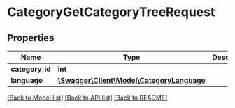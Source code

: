 # CategoryGetCategoryTreeRequest

## Properties
Name | Type | Description | Notes
------------ | ------------- | ------------- | -------------
**category_id** | **int** |  | [optional] 
**language** | [**\Swagger\Client\Model\CategoryLanguage**](CategoryLanguage.md) |  | [optional] 

[[Back to Model list]](../README.md#documentation-for-models) [[Back to API list]](../README.md#documentation-for-api-endpoints) [[Back to README]](../README.md)


